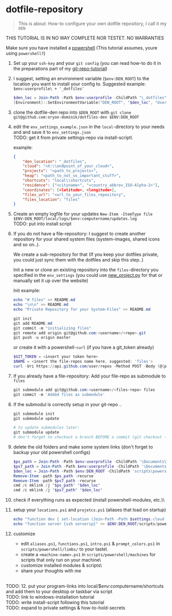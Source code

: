 # dotfile-repository

> This is about: How-to configure your own dotfile repository, I call it my `DEN`

THIS TUTORIAL IS IN NO WAY COMPLETE NOR TESTET. NO WARRANTIES

Make sure you have installed a [powershell](https://github.com/PowerShell/PowerShell#get-powershell) (This tutorial assumes, youre using `powershell7`)

1. Set up your `ssh-key` and your `git config` (you can read how-to do it in the preparations part of my [git-repo-tutorial](how-to_init_a_git_repo.md#preparations))

2. I suggest, setting an environment variable (`$env:DEN_ROOT`) to the location you want to install your config to. Suggested example: `$env:userprofile\ + '_dotfiles'`

    ```powershell
    $den_loc = Join-Path -Path $env:userprofile -ChildPath "\_dotfiles"
    [Environment]::SetEnvironmentVariable("DEN_ROOT", "$den_loc", "User")
    ```

3. clone the dotfile-den repo into `$DEN_ROOT` with `git clone git@github.com:oryon-dominik/dotfiles-den $ENV:DEN_ROOT`

4. edit the `env_settings_example.json` in the `local`-directory to your needs and and save it to `env_settings.json`\
    TODO: get it from private settings-repo via install-script\

    example:

    ```json
    {
        "den_location": "_dotfiles",
        "cloud": "<X:\\endpoint_of_your_cloud>",
        "projects": "<path_to_projects>",
        "heap": "<path_to_not_so_important_stuff>",
        "shortcuts": "local\\shortcuts",
        "residence": ["<cityname>", "<country_abbrev_ISO-Alpha-2>"],
        "coordinates": [<latitude>, <longitude>],
        "files_url": "<url_to_your_files_repository",
        "files_location": "files"
    }
    ```

5. Create an empty logfile for your updates `New-Item -ItemType file $ENV:DEN_ROOT/local/logs/$env:computername/updates.log`\
    TODO: put into install script

6. If you do not have a file-repository: I suggest to create another repository for your shared system files (system-images, shared icons and so on..).

    We create a sub-repository for that (If you keep your dotfiles private, you could just sync them with the dotfiles and skip this step..)

    Init a new or clone an existing repository into the `files`-directory you specified in the `env_settings` (you could use [new_project.py](../scripts/python/new_project.py) for that or manually set it up over the website)

    Init example:

    ```powershell
    echo "# files" >> README.md
    echo "\n\n" >> README.md
    echo "Private Repository for your System-Files" >> README.md

    git init
    git add README.md
    git commit -m "initializing files"
    git remote add origin git@github.com:<username>/<repo>.git
    git push -u origin master
    ```

    or create it with a powershell-`curl` (if you have a git_token already)

    ```powershell
    $GIT_TOKEN = <insert your token here>
    $NAME = <insert the file-repos name here, suggested: 'files'>
    curl -Uri https://api.github.com/user/repos -Method POST -Body (@{private="true";name=$NAME} | ConvertTo-Json) -Headers @{Authorization="token $GIT_TOKEN"}
    ```

7. If you already have a file-repository: Add your file-repo as submodule to `files`

    ```powershell
    git submodule add git@github.com:<username>/<files-repo> files
    git commit -m 'Added files as submodule'
    ```

8. If the submodul is correctly setup in your git-repo ..

    ```powershell
    git submodule init
    git submodule update

    # to update submodules later:
    git submodule update
    # don't forget to checkout a branch BEFORE a commit (git checkout -b added) inside the submodules or the header will get messed up!
    ```

9. delete the old folders and make some system links (don't forget to backup your old powershell configs)

    ```powershell
    $ps_path = Join-Path -Path $env:userprofile -ChildPath '\Documents\WindowsPowerShell'
    $ps7_path = Join-Path -Path $env:userprofile -ChildPath '\Documents\PowerShell'
    $den_loc = Join-Path -Path $env:DEN_ROOT -ChildPath 'scripts\powershell'
    Remove-Item -path $ps_path -recurse
    Remove-Item -path $ps7_path -recurse
    cmd /c mklink /j "$ps_path" "$den_loc"
    cmd /c mklink /j "$ps7_path" "$den_loc"
    ```

10. check if everything runs as expected (install powershell-modules, etc.)\

11. setup your `locations.ps1` and `projetcs.ps1` (aliases that load on startup)

    ```powershell
    echo "function dev { set-location (Join-Path -Path $settings.cloud -ChildPath '\Development') }" >> $ENV:DEN_ROOT/scripts/powershell/limbs/locations.ps1
    echo "function server {ssh serverip}" >> $ENV:DEN_ROOT/scripts/powershell/limbs/projects.ps1
    ```

12. customize

    - edit `aliases.ps1`, `functions.ps1`, `intro.ps1` & `prompt_colors.ps1` in `scripts/powershell/limbs/` to your taste\
    - create a `<machine-name>.ps1` in `scripts/powershell/machines` for scripts that only run on your machine\
    - customize installed modules & scripts\
    - share your thoughts with me

\
TODO: 12. put your program-links into local/$env:computername/shortcuts and add them to your desktop or taskbar via script\
TODO: link to windows-installation tutorial\
TODO: write install-script following this tutorial\
TODO: expand to private settings & how-to-hold-secrets
